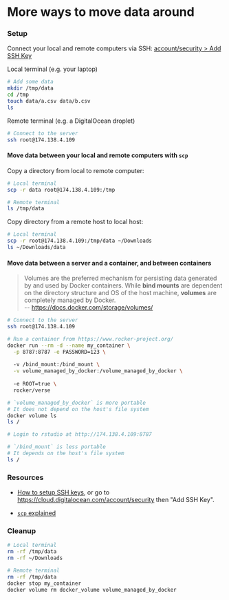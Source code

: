 # More ways to move data around

### Setup

Connect your local and remote computers via SSH: [account/security > Add SSH Key](https://cloud.digitalocean.com/account/security)

Local terminal (e.g. your laptop)

```bash
# Add some data
mkdir /tmp/data
cd /tmp
touch data/a.csv data/b.csv
ls
```

Remote terminal (e.g. a DigitalOcean droplet)

```bash
# Connect to the server
ssh root@174.138.4.109
```

#### Move data between your local and remote computers with `scp`

Copy a directory from local to remote computer:

```bash
# Local terminal
scp -r data root@174.138.4.109:/tmp
```

```bash
# Remote terminal
ls /tmp/data
```

Copy directory from a remote host to local host:

```bash
# Local terminal
scp -r root@174.138.4.109:/tmp/data ~/Downloads
ls ~/Downloads/data
```


#### Move data between a server and a container, and between containers

> Volumes are the preferred mechanism for persisting data generated by and used
by Docker containers. While **bind mounts** are dependent on the directory
structure and OS of the host machine, **volumes** are completely managed by
Docker.  
-- https://docs.docker.com/storage/volumes/

```bash
# Connect to the server
ssh root@174.138.4.109
```

```bash
# Run a container from https://www.rocker-project.org/
docker run --rm -d --name my_container \
  -p 8787:8787 -e PASSWORD=123 \
  
  -v /bind_mount:/bind_mount \
  -v volume_managed_by_docker:/volume_managed_by_docker \
  
  -e ROOT=true \
  rocker/verse
```

```bash
# `volume_managed_by_docker` is more portable
# It does not depend on the host's file system
docker volume ls
ls /
```

```bash
# Login to rstudio at http://174.138.4.109:8787

# `/bind_mount` is less portable
# It depends on the host's file system
ls /
```

### Resources

* [How to setup SSH keys](https://www.digitalocean.com/community/tutorial_collections/how-to-set-up-ssh-keys), or go to <https://cloud.digitalocean.com/account/security> then "Add SSH Key".

* [`scp` explained](https://phoenixnap.com/kb/linux-scp-command)

### Cleanup

```bash
# Local terminal
rm -rf /tmp/data
rm -rf ~/Downloads
```

```bash
# Remote terminal
rm -rf /tmp/data
docker stop my_container
docker volume rm docker_volume volume_managed_by_docker
```

